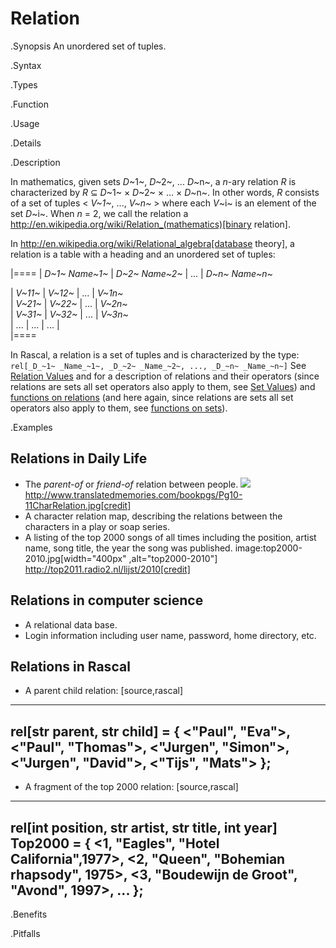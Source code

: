# Relation

.Synopsis
An unordered set of tuples.

.Syntax

.Types

.Function
       
.Usage

.Details

.Description

In mathematics, given sets _D_~1~, _D_~2~, ... _D_~n~, a
_n_-ary relation _R_ is characterized by _R_ &subseteq;  _D_~1~ &times; _D_~2~ &times; ... &times; _D_~n~.
In other words, _R_ consists of a set of tuples < _V~1~_, ..., _V~n~_ > where each _V_~i~ is an element of
the set _D_~i~. When _n_ = 2, we call the relation a http://en.wikipedia.org/wiki/Relation_(mathematics)[binary relation].

In http://en.wikipedia.org/wiki/Relational_algebra[database theory], a relation is a table with a heading and an unordered set of tuples:

|====
| _D~1~ Name~1~_ | _D~2~ Name~2~_ | ... | _D~n~ Name~n~_

| _V~11~_        | _V~12~_        | ... | _V~1n~_       
| _V~21~_        | _V~22~_        | ... | _V~2n~_        
| _V~31~_        | _V~32~_        | ... | _V~3n~_        
| ...            | ...            | ... |                
|====



In Rascal, a relation is a set of tuples and is characterized by the type:
`rel[_D_~1~ _Name_~1~, _D_~2~ _Name_~2~, ..., _D_~n~ _Name_~n~]` 
See [Relation Values]((Rascal:Values-Relation)) and  for a description of relations and their operators
(since relations are sets all set operators also apply to them, see [Set Values]((Rascal:Values-Set)))
and [functions on relations]((Libraries:Libraries-Relation))
(and here again, since relations are sets all set operators also apply to them, 
see [functions on sets]((Libraries:Libraries-Set))).


.Examples
## Relations in Daily Life

*  The _parent-of_ or _friend-of_ relation between people.
   ![]((char-relation.jpg))
   http://www.translatedmemories.com/bookpgs/Pg10-11CharRelation.jpg[credit]
*  A character relation map, describing the relations between the characters in a play or soap series.
*  A listing of the top 2000 songs of all times including the position, artist name, song title, the year the song was published.
   image:top2000-2010.jpg[width="400px" ,alt="top2000-2010"]
   http://top2011.radio2.nl/lijst/2010[credit]


## Relations in computer science

*  A relational data base.
*  Login information including user name, password, home directory, etc.


## Relations in Rascal

*  A parent child relation:
[source,rascal]
----
rel[str parent, str child] = {
<"Paul", "Eva">,
<"Paul", "Thomas">,
<"Jurgen", "Simon">,
<"Jurgen", "David">,
<"Tijs", "Mats">
};
----
*  A fragment of the top 2000 relation:
[source,rascal]
----
rel[int position, str artist, str title, int year] Top2000 = {
<1, "Eagles", "Hotel California",1977>,
<2, "Queen", "Bohemian rhapsody", 1975>,
<3, "Boudewijn de Groot", "Avond", 1997>,
...
};
----

.Benefits

.Pitfalls

